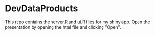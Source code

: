 DevDataProducts
===============

This repo contains the server.R and ui.R files for my shiny app.
Open the presentation by opening the html file and clicking "Open".
